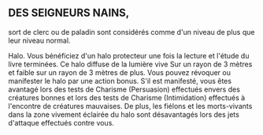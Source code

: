 ## DES SEIGNEURS NAINS,


sort de clerc ou de paladin sont considérés comme d'un
niveau de plus que leur niveau normal.

Halo. Vous bénéficiez d'un halo protecteur une fois la lecture
et l'étude du livre terminées. Ce halo diffuse de la lumière vive
Sur un rayon de 3 mètres et faible sur un rayon de 3 mètres
de plus. Vous pouvez révoquer ou manifester le halo par une
action bonus. S'il est manifesté, vous êtes avantagé lors des
tests de Charisme (Persuasion) effectués envers des créatures
bonnes et lors des tests de Charisme (Intimidation) effectués
à l'encontre de créatures mauvaises. De plus, les fiélons et
les morts-vivants dans la zone vivement éclairée du halo sont
désavantagés lors des jets d'attaque effectués contre vous.

